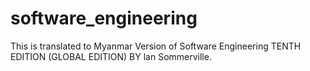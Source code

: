 # software_engineering

This is translated to Myanmar Version of Software Engineering TENTH EDITION (GLOBAL EDITION) BY lan Sommerville.
